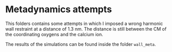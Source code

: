 
# Metadynamics attempts 

This folders contains some attempts in which I imposed a wrong harmonic wall restraint at a distance of 1.3 nm. The distance is still between the CM of the coordinating oxygens and the calcium ion. 

The results of the simulations can be found inside the folder `wall_meta`. 
